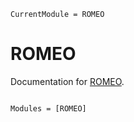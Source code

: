 ```@meta
CurrentModule = ROMEO
```

# ROMEO

Documentation for [ROMEO](https://github.com/korbinian90/ROMEO.jl).

```@index
```

```@autodocs
Modules = [ROMEO]
```
